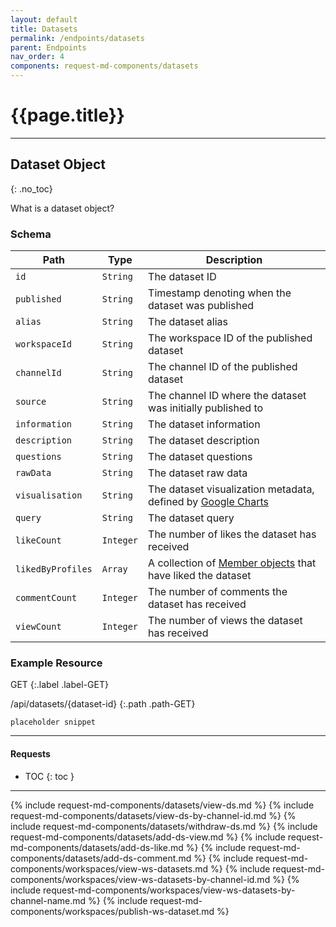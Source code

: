 ```yaml
---
layout: default
title: Datasets
permalink: /endpoints/datasets
parent: Endpoints
nav_order: 4
components: request-md-components/datasets
---
```


# {{page.title}}

---

## Dataset Object
{: .no_toc}

What is a dataset object?

### Schema

Path | Type | Description
---- | ---- | -----------
`id` | `String` | The dataset ID
`published` | `String` | Timestamp denoting when the dataset was published
`alias` | `String` | The dataset alias
`workspaceId` | `String` | The workspace ID of the published dataset
`channelId` | `String` | The channel ID of the published dataset
`source` | `String` | The channel ID where the dataset was initially published to
`information` | `String` | The dataset information
`description` | `String` | The dataset description
`questions` | `String` | The dataset questions
`rawData` | `String` | The dataset raw data
`visualisation` | `String` | The dataset visualization metadata, defined by [Google Charts](https://developers.google.com/chart/interactive/docs/quick_start)
`query` | `String` | The dataset query
`likeCount` | `Integer` | The number of likes the dataset has received
`likedByProfiles` | `Array` | A collection of [Member objects](workspaces#member-object) that have liked the dataset
`commentCount` | `Integer` | The number of comments the dataset has received
`viewCount` | `Integer` | The number of views the dataset has received

### Example Resource

GET
{:.label .label-GET}

/api/datasets/{dataset-id}
{:.path .path-GET}

`placeholder snippet`

---

#### Requests

- TOC
{: toc }

---

{% include request-md-components/datasets/view-ds.md %}
{% include request-md-components/datasets/view-ds-by-channel-id.md %}
{% include request-md-components/datasets/withdraw-ds.md %}
{% include request-md-components/datasets/add-ds-view.md %}
{% include request-md-components/datasets/add-ds-like.md %}
{% include request-md-components/datasets/add-ds-comment.md %}
{% include request-md-components/workspaces/view-ws-datasets.md %}
{% include request-md-components/workspaces/view-ws-datasets-by-channel-id.md %}
{% include request-md-components/workspaces/view-ws-datasets-by-channel-name.md %}
{% include request-md-components/workspaces/publish-ws-dataset.md %}
